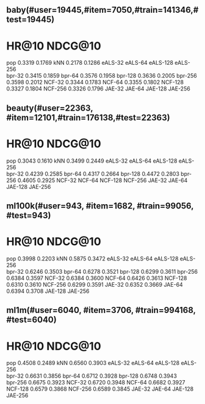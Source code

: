 ## baby(#user=19445,#item=7050,#train=141346,#test=19445)
 #	HR@10	NDCG@10
pop	0.3319	0.1769
kNN	0.2178	0.1286
eALS-32
eALS-64
eALS-128
eALS-256	
bpr-32	0.3415	0.1859
bpr-64	0.3576	0.1958
bpr-128	0.3636	0.2005
bpr-256	0.3598	0.2012
NCF-32	0.3344	0.1783
NCF-64	0.3355	0.1802
NCF-128	0.3327	0.1804
NCF-256	0.3326	0.1796
JAE-32
JAE-64
JAE-128
JAE-256


## beauty(#user=22363, #item=12101,#train=176138,#test=22363)
 #	HR@10	NDCG@10
pop	0.3043	0.1610
kNN	0.3499	0.2449
eALS-32
eALS-64
eALS-128
eALS-256	
bpr-32	0.4239	0.2585
bpr-64	0.4317	0.2664
bpr-128	0.4472	0.2803
bpr-256	0.4605	0.2925
NCF-32
NCF-64
NCF-128
NCF-256
JAE-32
JAE-64
JAE-128
JAE-256

## ml100k(#user=943, #item=1682, #train=99056, #test=943)
 #	HR@10	NDCG@10
pop	0.3998	0.2203
kNN	0.5875	0.3472
eALS-32
eALS-64
eALS-128
eALS-256	
bpr-32	0.6246	0.3503
bpr-64	0.6278	0.3521
bpr-128	0.6299	0.3611
bpr-256	0.6384	0.3597
NCF-32	0.6384	0.3600
NCF-64	0.6426	0.3613
NCF-128 0.6310	0.3610
NCF-256	0.6299	0.3591
JAE-32	0.6352	0.3669
JAE-64	0.6394	0.3708
JAE-128
JAE-256

## ml1m(#user=6040, #item=3706, #train=994168, #test=6040)
 #	HR@10	NDCG@10
pop	0.4508	0.2489
kNN	0.6560	0.3903
eALS-32
eALS-64
eALS-128
eALS-256	
bpr-32	0.6631	0.3856
bpr-64	0.6712	0.3928
bpr-128	0.6748	0.3943	
bpr-256	0.6675	0.3923
NCF-32	0.6720	0.3948
NCF-64	0.6682	0.3927
NCF-128	0.6579	0.3868
NCF-256	0.6589	0.3845
JAE-32
JAE-64
JAE-128
JAE-256
